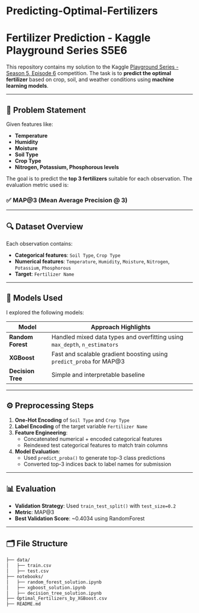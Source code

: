 # Predicting-Optimal-Fertilizers
# Fertilizer Prediction - Kaggle Playground Series S5E6

This repository contains my solution to the Kaggle [Playground Series - Season 5, Episode 6](https://www.kaggle.com/competitions/playground-series-s5e6) competition. The task is to **predict the optimal fertilizer** based on crop, soil, and weather conditions using **machine learning models**.

---

## 📌 Problem Statement

Given features like:

- **Temperature**
- **Humidity**
- **Moisture**
- **Soil Type**
- **Crop Type**
- **Nitrogen, Potassium, Phosphorous levels**

The goal is to predict the **top 3 fertilizers** suitable for each observation. The evaluation metric used is:

### ✅ MAP@3 (Mean Average Precision @ 3)

---

## 🔍 Dataset Overview

Each observation contains:

- **Categorical features**: `Soil Type`, `Crop Type`
- **Numerical features**: `Temperature`, `Humidity`, `Moisture`, `Nitrogen`, `Potassium`, `Phosphorous`
- **Target**: `Fertilizer Name`

---

## 🧠 Models Used

I explored the following models:

| Model            | Approach Highlights |
|------------------|---------------------|
| **Random Forest** | Handled mixed data types and overfitting using `max_depth`, `n_estimators` |
| **XGBoost**       | Fast and scalable gradient boosting using `predict_proba` for MAP@3 |
| **Decision Tree** | Simple and interpretable baseline |

---

## ⚙️ Preprocessing Steps

1. **One-Hot Encoding** of `Soil Type` and `Crop Type`
2. **Label Encoding** of the target variable `Fertilizer Name`
3. **Feature Engineering**:
   - Concatenated numerical + encoded categorical features
   - Reindexed test categorical features to match train columns
4. **Model Evaluation**:
   - Used `predict_proba()` to generate top-3 class predictions
   - Converted top-3 indices back to label names for submission

---

## 📊 Evaluation

- **Validation Strategy**: Used `train_test_split()` with `test_size=0.2`
- **Metric**: MAP@3
- **Best Validation Score**: ~0.4034 using RandomForest

---

## 🗂 File Structure

```bash
├── data/
│   ├── train.csv
│   ├── test.csv
├── notebooks/
│   ├── random_forest_solution.ipynb
│   ├── xgboost_solution.ipynb
│   ├── decision_tree_solution.ipynb
├── Optimal_Fertilizers_by_XGBoost.csv
├── README.md
